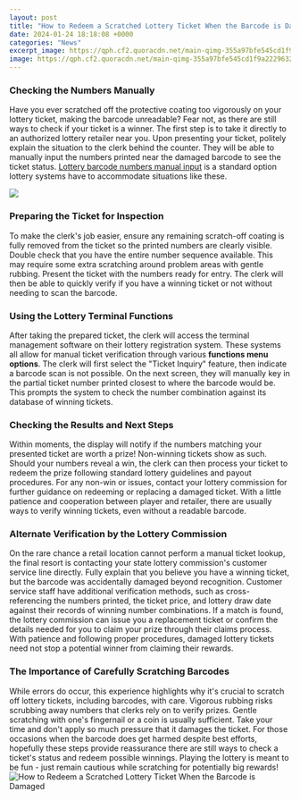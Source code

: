 ```yaml
---
layout: post
title: "How to Redeem a Scratched Lottery Ticket When the Barcode is Damaged"
date: 2024-01-24 18:18:08 +0000
categories: "News"
excerpt_image: https://qph.cf2.quoracdn.net/main-qimg-355a97bfe545cd1f9a222963292f9e50-lq
image: https://qph.cf2.quoracdn.net/main-qimg-355a97bfe545cd1f9a222963292f9e50-lq
---
```


### Checking the Numbers Manually  
Have you ever scratched off the protective coating too vigorously on your lottery ticket, making the barcode unreadable? Fear not, as there are still ways to check if your ticket is a winner. The first step is to take it directly to an authorized lottery retailer near you. Upon presenting your ticket, politely explain the situation to the clerk behind the counter. They will be able to manually input the numbers printed near the damaged barcode to see the ticket status. [Lottery barcode numbers manual input](https://store.fi.io.vn/womens-cute-cat-gift-for-men-women-girls-boys-feline-kitten-lovers-v-neck-t-shirt/women&) is a standard option lottery systems have to accommodate situations like these.

![](https://i.imgur.com/QoJmK5I.jpg)
### Preparing the Ticket for Inspection  
To make the clerk's job easier, ensure any remaining scratch-off coating is fully removed from the ticket so the printed numbers are clearly visible. Double check that you have the entire number sequence available. This may require some extra scratching around problem areas with gentle rubbing. Present the ticket with the numbers ready for entry. The clerk will then be able to quickly verify if you have a winning ticket or not without needing to scan the barcode. 
### Using the Lottery Terminal Functions 
After taking the prepared ticket, the clerk will access the terminal management software on their lottery registration system. These systems all allow for manual ticket verification through various **functions menu options**. The clerk will first select the "Ticket Inquiry" feature, then indicate a barcode scan is not possible. On the next screen, they will manually key in the partial ticket number printed closest to where the barcode would be. This prompts the system to check the number combination against its database of winning tickets.
### Checking the Results and Next Steps
Within moments, the display will notify if the numbers matching your presented ticket are worth a prize! Non-winning tickets show as such. Should your numbers reveal a win, the clerk can then process your ticket to redeem the prize following standard lottery guidelines and payout procedures. For any non-win or issues, contact your lottery commission for further guidance on redeeming or replacing a damaged ticket. With a little patience and cooperation between player and retailer, there are usually ways to verify winning tickets, even without a readable barcode.
### Alternate Verification by the Lottery Commission 
On the rare chance a retail location cannot perform a manual ticket lookup, the final resort is contacting your state lottery commission's customer service line directly. Fully explain that you believe you have a winning ticket, but the barcode was accidentally damaged beyond recognition. Customer service staff have additional verification methods, such as cross-referencing the numbers printed, the ticket price, and lottery draw date against their records of winning number combinations. If a match is found, the lottery commission can issue you a replacement ticket or confirm the details needed for you to claim your prize through their claims process. With patience and following proper procedures, damaged lottery tickets need not stop a potential winner from claiming their rewards.
### The Importance of Carefully Scratching Barcodes
While errors do occur, this experience highlights why it's crucial to scratch off lottery tickets, including barcodes, with care. Vigorous rubbing risks scrubbing away numbers that clerks rely on to verify prizes. Gentle scratching with one's fingernail or a coin is usually sufficient. Take your time and don't apply so much pressure that it damages the ticket. For those occasions when the barcode does get harmed despite best efforts, hopefully these steps provide reassurance there are still ways to check a ticket's status and redeem possible winnings. Playing the lottery is meant to be fun - just remain cautious while scratching for potentially big rewards!
![How to Redeem a Scratched Lottery Ticket When the Barcode is Damaged](https://qph.cf2.quoracdn.net/main-qimg-355a97bfe545cd1f9a222963292f9e50-lq)